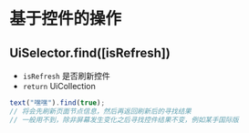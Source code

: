 # 基于控件的操作

## UiSelector.find([isRefresh])

-   `isRefresh` 是否刷新控件
-   `return` UiCollection

```js
text("嘿嘿").find(true);
// 将会先刷新页面节点信息，然后再返回刷新后的寻找结果
// 一般用不到，除非屏幕发生变化之后寻找控件结果不变，例如某手国际版
```

